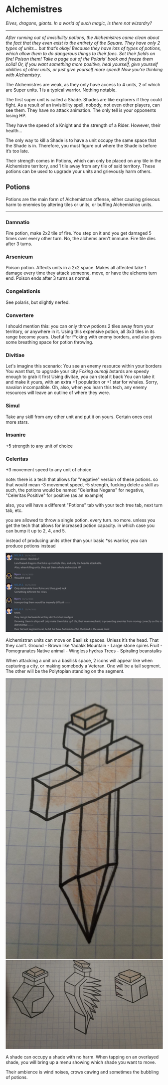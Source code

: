 # Alchemistres

*Elves, dragons, giants. In a world of such magic, is there not wizardry?*

---

*After running out of invisibility potions, the Alchemistres came clean about the fact that they even exist to the entirety of the Square. They have only 2 types of units... but that’s okay! Because they have lots of types of potions, which allow them to do dangerous things to their foes. Set their fields on fire! Poison them! Take a page out of the Polaris’ book and freeze them solid! Or, if you want something more positive, heal yourself, give yourself abilities of other units, or just give yourself more speed! Now you’re thinking with Alchemistry.*

The Alchemistres are weak, as they only have access to 4 units, 2 of which are Super units.
1 is a typical warrior. Nothing notable.

The first super unit is called a Shade. Shades are like explorers if they could fight. As a result of an invisibility spell, nobody, not even other players, can see them. They have no attack animation. The only tell is your opponents losing HP. 

They have the speed of a Knight and the strength of a Rider. However, their health...

The only way to kill a Shade is to have a unit occupy the same space that the Shade is in. Therefore, you must figure out where the Shade is before it’s too late.

Their strength comes in Potions, which can only be placed on any tile in the Alchemistre territory, and 1 tile away from any tile of said territory.
These potions can be used to upgrade your units and grievously harm others.

## Potions

Potions are the main form of Alchemistran offense, either causing grievous harm to enemies by altering tiles or units, or buffing Alchemistran units.

---

### Damnatio
Fire potion, make 2x2 tile of fire. You step on it and you get damaged 5 times over every other turn. No, the alchems aren't immune. Fire tile dies after 3 turns.


### Arsenicum
Poison potion. Affects units in a 2x2 space. Makes all affected take 1 damage every time they attack someone, move, or have the alchems turn end. Poison ends after 3 turns as normal.

### Congelationis
See polaris, but slightly nerfed.

### Convertere
I should mention this: you can only throw potions 2 tiles away from your territory, or anywhere in it. Using this expensive potion, all 3x3 tiles in its range become yours. Useful for f*cking with enemy borders, and also gives some breathing space for potion throwing.

### Divitiae
Let's imagine this scenario:
You see an enemy resource within your borders
You want that, to upgrade your city
F*cking oumaji b*stards are speedy enough to grab it first
Using divitae, you can steal it back
You can take it and make it yours, with an extra +1 population or +1 star for whales. Sorry, navalon incompatible. Oh, also, when you learn this tech, any enemy resources will leave an outline of where they were.

### Simul
Take any skill from any other unit and put it on yours. Certain ones cost more stars. 

### Insanire
+5 strength to any unit of choice

### Celeritas
+3 movement speed to any unit of choice


note: there is a tech that allows for "negative" version of these potions.
so that would mean -3 movement speed, -5 strength, fucking delete a skill 
as such, the potions would be named "Celeritas Negans" for negative, "Celeritas Positive" for positive (as an example)

also, you will have a different "Potions" tab with your tech tree tab, next turn tab, etc.

you are allowed to throw a single potion. every turn. no more. unless you get the tech that allows for increased potion capacity. in which case you can bump it up to 2, 4, and 5.

instead of producing units other than your basic *ss warrior, you can produce potions instead

![basilisk](images/alchemistres0.jpg)

Alchemistran units can move on Basilisk spaces.
Unless it’s the head.
That they can’t.
Ground - Brown like Yadakk
Mountain - Large stone spires
Fruit - Pomegranates
Native animal - Wingless hydras
Trees - Spiraling beanstalks

When attacking a unit on a basilisk space, 2 icons will appear like when capturing a city, or making somebody a Veteran.
One will be a tail segment. The other will be the Polytopian standing on the segment.

![potion](images/alchemistres1.jpg)
![potions](images/alchemistres2.jpg)

A shade can occupy a shade with no harm.
When tapping on an overlayed shade, you will bring up a menu showing which shade you want to move.

Their ambience is wind noises, crows cawing and sometimes the bubbling of potions.
